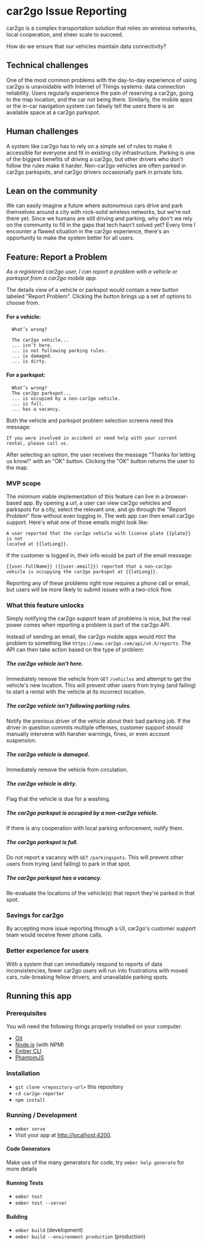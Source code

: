 # car2go Issue Reporting

car2go is a complex transportation solution that relies on wireless networks, local cooperation, and sheer scale to succeed.

How do we ensure that our vehicles maintain data connectivity?

## Technical challenges
One of the most common problems with the day-to-day experience of using car2go is unavoidable with Internet of Things systems: data connection reliability. Users regularly experience the pain of reserving a car2go, going to the map location, and the car not being there. Similarly, the mobile apps or the in-car navigation system can falsely tell the users there is an available space at a car2go parkspot.

## Human challenges
A system like car2go has to rely on a simple set of rules to make it accessible for everyone and fit in existing city infrastructure. Parking is one of the biggest benefits of driving a car2go, but other drivers who don't follow the rules make it harder. Non-car2go vehicles are often parked in car2go parkspots, and car2go drivers occasionally park in private lots.

## Lean on the community
We can easily imagine a future where autonomous cars drive and park themselves around a city with rock-solid wireless networks, but we're not there yet. Since we humans are still driving and parking, why don't we rely on the community to fill in the gaps that tech hasn't solved yet? Every time I encounter a flawed situation in the car2go experience, there's an opportunity to make the system better for all users.

## Feature: Report a Problem
_As a registered car2go user, I can report a problem with a vehicle or parkspot from a car2go mobile app._

The details view of a vehicle or parkspot would contain a new button labeled "Report Problem". Clicking the button brings up a set of options to choose from.

#### For a vehicle:
```
  What’s wrong?

  The car2go vehicle...
  ... isn’t here.
  ... is not following parking rules.
  ... is damaged.
  ... is dirty.
```
#### For a parkspot:
```
  What’s wrong?
  The car2go parkspot...
  ... is occupied by a non-car2go vehicle.
  ... is full.
  ... has a vacancy.
```

Both the vehicle and parkspot problem selection screens need this message:
```
If you were involved in accident or need help with your current rental, please call us.
```

After selecting an option, the user receives the message "Thanks for letting us know!" with an "OK" button. Clicking the "OK" button returns the user to the map.

### MVP scope
The minimum viable implementation of this feature can live in a browser-based app. By opening a url, a user can view car2go vehicles and parkspots for a city, select the relevant one, and go through the "Report Problem" flow without even logging in. The web app can then email car2go support. Here's what one of those emails might look like:
```
A user reported that the car2go vehicle with license plate {{plate}} is not
located at {{latLong}}.
```

If the customer is logged in, their info would be part of the email message:
```
{{user.fullName}} ({{user.email}}) reported that a non-car2go
vehicle is occupying the car2go parkspot at {{latLong}}.
```

Reporting any of these problems right now requires a phone call or email, but users will be more likely to submit issues with a two-click flow.

### What this feature unlocks
Simply notifying the car2go support team of problems is nice, but the real power comes when reporting a problem is part of the car2go API.

Instead of sending an email, the car2go mobile apps would `POST` the problem to something like `https://www.car2go.com/api/vX.X/reports`. The API can then take action based on the type of problem:

##### The car2go vehicle isn't here.
Immediately remove the vehicle from `GET` `/vehicles` and attempt to get the vehicle's new location. This will prevent other users from trying (and failing) to start a rental with the vehicle at its incorrect location.

##### The car2go vehicle isn't following parking rules.
Notify the previous driver of the vehicle about their bad parking job. If the driver in question commits multiple offenses, customer support should manually intervene with harsher warnings, fines, or even account suspension.

##### The car2go vehicle is damaged.
Immediately remove the vehicle from circulation.

##### The car2go vehicle is dirty.
Flag that the vehicle is due for a washing.

##### The car2go parkspot is occupied by a non-car2go vehicle.
If there is any cooperation with local parking enforcement, notify them.

##### The car2go parkspot is full.
Do not report a vacancy with `GET` `/parkingspots`. This will prevent other users from trying (and failing) to park in that spot.

##### The car2go parkspot has a vacancy.
Re-evaluate the locations of the vehicle(s) that report they're parked in that spot.

### Savings for car2go
By accepting more issue reporting through a UI, car2go's customer support team would receive fewer phone calls.

### Better experience for users
With a system that can immediately respond to reports of data inconsistencies, fewer car2go users will run into frustrations with moved cars, rule-breaking fellow drivers, and unavailable parking spots.


## Running this app

### Prerequisites

You will need the following things properly installed on your computer.

* [Git](https://git-scm.com/)
* [Node.js](https://nodejs.org/) (with NPM)
* [Ember CLI](https://ember-cli.com/)
* [PhantomJS](http://phantomjs.org/)

### Installation

* `git clone <repository-url>` this repository
* `cd car2go-reporter`
* `npm install`

### Running / Development

* `ember serve`
* Visit your app at [http://localhost:4200](http://localhost:4200).

#### Code Generators

Make use of the many generators for code, try `ember help generate` for more details

#### Running Tests

* `ember test`
* `ember test --server`

#### Building

* `ember build` (development)
* `ember build --environment production` (production)
